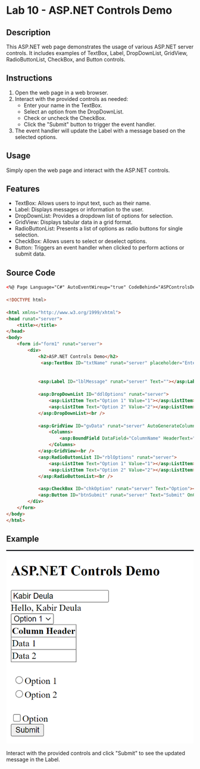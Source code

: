 # Lab 10 - ASP.NET Controls Demo

## Description
This ASP.NET web page demonstrates the usage of various ASP.NET server controls. It includes examples of TextBox, Label, DropDownList, GridView, RadioButtonList, CheckBox, and Button controls.

## Instructions
1. Open the web page in a web browser.
2. Interact with the provided controls as needed:
   - Enter your name in the TextBox.
   - Select an option from the DropDownList.
   - Check or uncheck the CheckBox.
   - Click the "Submit" button to trigger the event handler.
3. The event handler will update the Label with a message based on the selected options.

## Usage
Simply open the web page and interact with the ASP.NET controls.

## Features
- TextBox: Allows users to input text, such as their name.
- Label: Displays messages or information to the user.
- DropDownList: Provides a dropdown list of options for selection.
- GridView: Displays tabular data in a grid format.
- RadioButtonList: Presents a list of options as radio buttons for single selection.
- CheckBox: Allows users to select or deselect options.
- Button: Triggers an event handler when clicked to perform actions or submit data.

## Source Code
```html
<%@ Page Language="C#" AutoEventWireup="true" CodeBehind="ASPControlsDemo.aspx.cs" Inherits="Lab10.ASPControlsDemo" %>

<!DOCTYPE html>

<html xmlns="http://www.w3.org/1999/xhtml">
<head runat="server">
    <title></title>
</head>
<body>
    <form id="form1" runat="server">
        <div>
            <h2>ASP.NET Controls Demo</h2>
             <asp:TextBox ID="txtName" runat="server" placeholder="Enter your name"></asp:TextBox><br />
            
            
            <asp:Label ID="lblMessage" runat="server" Text=""></asp:Label><br />
            
            <asp:DropDownList ID="ddlOptions" runat="server">
                <asp:ListItem Text="Option 1" Value="1"></asp:ListItem>
                <asp:ListItem Text="Option 2" Value="2"></asp:ListItem>
            </asp:DropDownList><br />
            
            <asp:GridView ID="gvData" runat="server" AutoGenerateColumns="False">
                <Columns>
                    <asp:BoundField DataField="ColumnName" HeaderText="Column Header" />
                </Columns>
            </asp:GridView><br />
            <asp:RadioButtonList ID="rblOptions" runat="server">
                <asp:ListItem Text="Option 1" Value="1"></asp:ListItem>
                <asp:ListItem Text="Option 2" Value="2"></asp:ListItem>
            </asp:RadioButtonList><br />
            
            <asp:CheckBox ID="chkOption" runat="server" Text="Option"></asp:CheckBox><br />
            <asp:Button ID="btnSubmit" runat="server" Text="Submit" OnClick="btnSubmit_Click" /><br />
        </div>
    </form>
</body>
</html>
```

## Example
![ASP.NET Controls Demo](asp_controls_demo.png)

Interact with the provided controls and click "Submit" to see the updated message in the Label.
